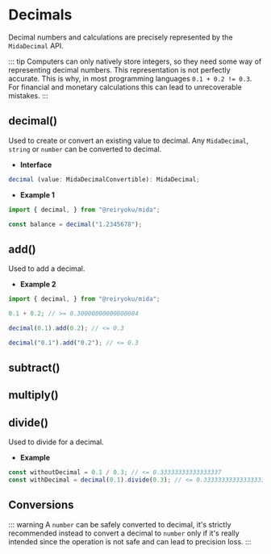 # Decimals
Decimal numbers and calculations are precisely represented by the `MidaDecimal` API.

::: tip
Computers can only natively store integers, so they need some way of representing
decimal numbers. This representation is not perfectly accurate. This is why, in
most programming languages `0.1 + 0.2 != 0.3`. For financial and monetary calculations
this can lead to unrecoverable mistakes.
:::

## decimal()
Used to create or convert an existing value to decimal.
Any `MidaDecimal`, `string` or `number` can be converted to
decimal.

- **Interface**
```typescript
decimal (value: MidaDecimalConvertible): MidaDecimal;
```
- **Example 1**
```javascript
import { decimal, } from "@reiryoku/mida";

const balance = decimal("1.2345678");
```

## add()
Used to add a decimal.

- **Example 2**
```javascript
import { decimal, } from "@reiryoku/mida";

0.1 + 0.2; // >= 0.30000000000000004

decimal(0.1).add(0.2); // <= 0.3

decimal("0.1").add("0.2"); // <= 0.3
```

## subtract()

## multiply()

## divide()
Used to divide for a decimal.

- **Example**
```javascript
const withoutDecimal = 0.1 / 0.3; // <= 0.33333333333333337
const withDecimal = decimal(0.1).divide(0.3); // <= 0.33333333333333333333
```

## Conversions
::: warning
A `number` can be safely converted to decimal, it's strictly recommended instead to convert
a decimal to `number` only if it's really intended since the operation is not safe and can lead to
precision loss.
:::
